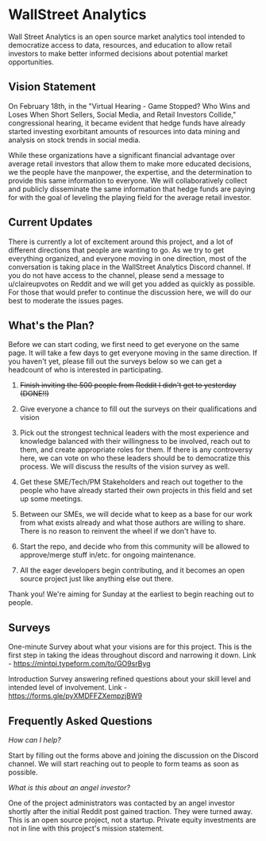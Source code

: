 # WallStreet Analytics

Wall Street Analytics is an open source market analytics tool intended to democratize access to data, resources, and education to allow retail investors to make better informed decisions about potential market opportunities.

## Vision Statement

On February 18th, in the "Virtual Hearing - Game Stopped? Who Wins and Loses When Short Sellers, Social Media, and Retail Investors Collide," congressional hearing, it became evident that hedge funds have already started investing exorbitant amounts of resources into data mining and analysis on stock trends in social media.

While these organizations have a significant financial advantage over average retail investors that allow them to make more educated decisions, we the people have the manpower, the expertise, and the determination to provide this same information to everyone. We will collaboratively collect and publicly disseminate the same information that hedge funds are paying for with the goal of leveling the playing field for the average retail investor.

## Current Updates

There is currently a lot of excitement around this project, and a lot of different directions that people are wanting to go. As we try to get everything organized, and everyone moving in one direction, most of the conversation is taking place in the WallStreet Analytics Discord channel. If you do not have access to the channel, please send a message to u/claireupvotes on Reddit and we will get you added as quickly as possible. For those that would prefer to continue the discussion here, we will do our best to moderate the issues pages.

## What's the Plan?

Before we can start coding, we first need to get everyone on the same page. It will take a few days to get everyone moving in the same direction. If you haven't yet, please fill out the surveys below so we can get a headcount of who is interested in participating.

1.  ~~Finish inviting the 500 people from Reddit I didn't get to yesterday (DONE!!)~~

2.  Give everyone a chance to fill out the surveys on their qualifications and vision

3.  Pick out the strongest technical leaders with the most experience and knowledge balanced with their willingness to be involved, reach out to them, and create appropriate roles for them. If there is any controversy here, we can vote on who these leaders should be to democratize this process. We will discuss the results of the vision survey as well.

4.  Get these SME/Tech/PM Stakeholders and reach out together to the people who have already started their own projects in this field and set up some meetings.

5.  Between our SMEs, we will decide what to keep as a base for our work from what exists already and what those authors are willing to share. There is no reason to reinvent the wheel if we don't have to.

6.  Start the repo, and decide who from this community will be allowed to approve/merge stuff in/etc. for ongoing maintenance.

7.  All the eager developers begin contributing, and it becomes an open source project just like anything else out there.

Thank you! We're aiming for Sunday at the earliest to begin reaching out to people.

## Surveys

One-minute Survey about what your visions are for this project. This is the first step in taking the ideas throughout discord and narrowing it down.
Link - <https://mintpi.typeform.com/to/GO9srByg>

Introduction Survey answering refined questions about your skill level and intended level of involvement.
Link - <https://forms.gle/pyXMDFFZXempzjBW9>

## Frequently Asked Questions

_How can I help?_

Start by filling out the forms above and joining the discussion on the Discord channel. We will start reaching out to people to form teams as soon as possible.

_What is this about an angel investor?_

One of the project administrators was contacted by an angel investor shortly after the initial Reddit post gained traction. They were turned away. This is an open source project, not a startup. Private equity investments are not in line with this project's mission statement.
